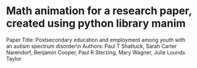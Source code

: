# Math animation for a research paper, created using python library manim

Paper Title: Postsecondary education and employment among youth with an autism spectrum disorder\n
Authors: Paul T Shattuck, Sarah Carter Narendorf, Benjamin Cooper, Paul R Sterzing, Mary Wagner, Julie Lounds Taylor
